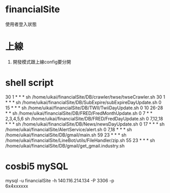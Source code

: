 # financialSite
使用者登入狀態

# 上線
1. 開發模式跟上線config要分開

# shell script
30 1 * * * sh /home/uikai/financialSite/DB/crawler/twse/twseCrawler.sh
30 1 * * * sh /home/uikai/financialSite/DB/SubExpire/subExpireDayUpdate.sh
0 15 * * * sh /home/uikai/financialSite/DB/TWII/TwiiDayUpdate.sh
0 10 26-28 * * sh /home/uikai/financialSite/DB/FRED/FredMonthUpdate.sh
0 7 * * 2,3,4,5,6 sh /home/uikai/financialSite/DB/FRED/FredDayUpdate.sh
0 7,12,18 * * * sh /home/uikai/financialSite/DB/News/newsDayUpdate.sh
0 17 * * * sh /home/uikai/financialSite/AlertService/alert.sh
0 7,18 * * * sh /home/uikai/financialSite/DB/gmail/main.sh
59 23 * * * sh /home/uikai/financialSite/LineBot/utils/FileHandler/zip.sh
55 23 * * * sh /home/uikai/financialSite/DB/gmail/get_gmail.industry.sh

# cosbi5 mySQL
mysql -u financialSite -h 140.116.214.134 -P 3306 -p  
6x4xxxxxx